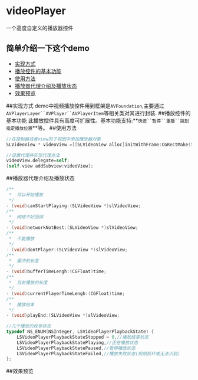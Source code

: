 
# videoPlayer
一个高度自定义的播放器控件

## 简单介绍一下这个demo
* [实现方式](#实现方式)
* [播放控件的基本功能](#播放控件的基本功能)
* [使用方法](#使用方法)
* [播放器代理介绍及播放状态](#播放器代理介绍及播放状态)
* [效果预览](#效果预览)

##实现方式
  demo中视频播放控件用到框架是`AVFoundation`,主要通过`AVPlayerLayer``AVPlayer``AVPlayerItem`等相关类对其进行封装.
##播放控件的基本功能
  此播放控件具有高度可扩展性。基本功能支持:**`快进``暂停``重播``跳到指定播放位置`**等。
##使用方法
```objective-c
//在控制器或者view的子视图中添加播放器对象
SLVideoView * videoView =[[SLVideoView alloc]initWithFrame:CGRectMake(5, 50, self.view.bounds.size.width-20,300) contentUrl:LSViewControllerVideoPath];

//设置代理并实现代理方法
videoView.delegate=self;
[self.view addSubview:videoView];
```
##播放器代理介绍及播放状态
```objective-c
/**
 *  可以开始播放
 */
- (void)canStartPlaying:(SLVideoView *)slVideoView;
/**
 *  网络不好回调
 */
- (void)networkNotBest:(SLVideoView *)slVideoView;
/**
 *  不能播放
 */
- (void)dontPlayer:(SLVideoView *)slVideoView;
/**
 *  缓冲的长度
 */
- (void)bufferTimeLengh:(CGFloat)time;
/**
 *  当前播放的长度
 */
- (void)currentPlayerTimeLengh:(CGFloat)time;
/**
 *  播放结束
 */
- (void)playEnd:(SLVideoView *)slVideoView;

//几个播放的枚举状态
typedef NS_ENUM(NSInteger, LSVideoPlayerPlaybackState) {
    LSVideoPlayerPlaybackStateStopped = 0,//播放结束状态
    LSVideoPlayerPlaybackStatePlaying,//正在播放状态
    LSVideoPlayerPlaybackStatePaused,//暂停播放状态
    LSVideoPlayerPlaybackStateFailed,//播放失败状态(视频损坏或无法识别)
};
```
##效果预览
![]()  
